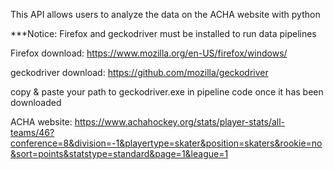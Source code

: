 This API allows users to analyze the data on the ACHA website with python

***Notice:
Firefox and geckodriver must be installed to run data pipelines

Firefox download:
https://www.mozilla.org/en-US/firefox/windows/

geckodriver download:
https://github.com/mozilla/geckodriver

copy & paste your path to geckodriver.exe in pipeline code once it has been downloaded

ACHA website: 
https://www.achahockey.org/stats/player-stats/all-teams/46?conference=8&division=-1&playertype=skater&position=skaters&rookie=no&sort=points&statstype=standard&page=1&league=1
